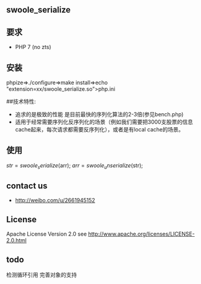 ## swoole_serialize

## 要求

- PHP 7  (no zts)

## 安装

phpize=>./configure=>make install=>echo "extension=xx/swoole_serialize.so">php.ini


##技术特性:

- 追求的是极致的性能 是目前最快的序列化算法的2-3倍(参见bench.php)
- 适用于经常需要序列化反序列化的场景（例如我们需要把3000支股票的信息cache起来，每次请求都需要反序列化），或者是有local cache的场景。


## 使用
$str = swoole_serialize($arr);
$arr = swoole_unserialize($str);

## contact us
- http://weibo.com/u/2661945152

## License

Apache License Version 2.0 see http://www.apache.org/licenses/LICENSE-2.0.html

## todo
检测循环引用
完善对象的支持